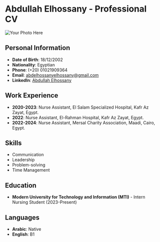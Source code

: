 # Abdullah Elhossany - Professional CV 

![Your Photo Here](link-to-your-photo)

## Personal Information
- **Date of Birth**: 18/12/2002
- **Nationality**: Egyptian
- **Phone**: (+20) 01021909364
- **Email**: abdelhossanyelhossany@gmail.com
- **LinkedIn**: [Abdullah Elhossany](https://www.linkedin.com/in/abdallah-elhossany/)

## Work Experience
- **2020-2023**: Nurse Assistant, El Salam Specialized Hospital, Kafr Az Zayat, Egypt.
- **2022**: Nurse Assistant, El-Rahman Hospital, Kafr Az Zayat, Egypt.
- **2022-2024**: Nurse Assistant, Mersal Charity Association, Maadi, Cairo, Egypt.

## Skills
- Communication
- Leadership
- Problem-solving
- Time Management

## Education
- **Modern University for Technology and Information (MTI)** - Intern Nursing Student (2023-Present)

## Languages
- **Arabic**: Native
- **English**: B1

